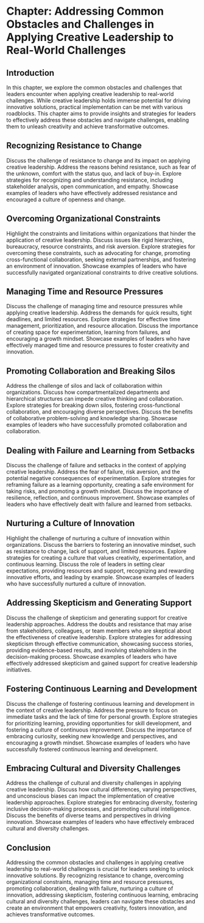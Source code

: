 Chapter: Addressing Common Obstacles and Challenges in Applying Creative Leadership to Real-World Challenges
============================================================================================================

Introduction
------------

In this chapter, we explore the common obstacles and challenges that leaders encounter when applying creative leadership to real-world challenges. While creative leadership holds immense potential for driving innovative solutions, practical implementation can be met with various roadblocks. This chapter aims to provide insights and strategies for leaders to effectively address these obstacles and navigate challenges, enabling them to unleash creativity and achieve transformative outcomes.

Recognizing Resistance to Change
--------------------------------

Discuss the challenge of resistance to change and its impact on applying creative leadership. Address the reasons behind resistance, such as fear of the unknown, comfort with the status quo, and lack of buy-in. Explore strategies for recognizing and understanding resistance, including stakeholder analysis, open communication, and empathy. Showcase examples of leaders who have effectively addressed resistance and encouraged a culture of openness and change.

Overcoming Organizational Constraints
-------------------------------------

Highlight the constraints and limitations within organizations that hinder the application of creative leadership. Discuss issues like rigid hierarchies, bureaucracy, resource constraints, and risk aversion. Explore strategies for overcoming these constraints, such as advocating for change, promoting cross-functional collaboration, seeking external partnerships, and fostering an environment of innovation. Showcase examples of leaders who have successfully navigated organizational constraints to drive creative solutions.

Managing Time and Resource Pressures
------------------------------------

Discuss the challenge of managing time and resource pressures while applying creative leadership. Address the demands for quick results, tight deadlines, and limited resources. Explore strategies for effective time management, prioritization, and resource allocation. Discuss the importance of creating space for experimentation, learning from failures, and encouraging a growth mindset. Showcase examples of leaders who have effectively managed time and resource pressures to foster creativity and innovation.

Promoting Collaboration and Breaking Silos
------------------------------------------

Address the challenge of silos and lack of collaboration within organizations. Discuss how compartmentalized departments and hierarchical structures can impede creative thinking and collaboration. Explore strategies for breaking down silos, fostering cross-functional collaboration, and encouraging diverse perspectives. Discuss the benefits of collaborative problem-solving and knowledge sharing. Showcase examples of leaders who have successfully promoted collaboration and collaboration.

Dealing with Failure and Learning from Setbacks
-----------------------------------------------

Discuss the challenge of failure and setbacks in the context of applying creative leadership. Address the fear of failure, risk aversion, and the potential negative consequences of experimentation. Explore strategies for reframing failure as a learning opportunity, creating a safe environment for taking risks, and promoting a growth mindset. Discuss the importance of resilience, reflection, and continuous improvement. Showcase examples of leaders who have effectively dealt with failure and learned from setbacks.

Nurturing a Culture of Innovation
---------------------------------

Highlight the challenge of nurturing a culture of innovation within organizations. Discuss the barriers to fostering an innovative mindset, such as resistance to change, lack of support, and limited resources. Explore strategies for creating a culture that values creativity, experimentation, and continuous learning. Discuss the role of leaders in setting clear expectations, providing resources and support, recognizing and rewarding innovative efforts, and leading by example. Showcase examples of leaders who have successfully nurtured a culture of innovation.

Addressing Skepticism and Generating Support
--------------------------------------------

Discuss the challenge of skepticism and generating support for creative leadership approaches. Address the doubts and resistance that may arise from stakeholders, colleagues, or team members who are skeptical about the effectiveness of creative leadership. Explore strategies for addressing skepticism through effective communication, showcasing success stories, providing evidence-based results, and involving stakeholders in the decision-making process. Showcase examples of leaders who have effectively addressed skepticism and gained support for creative leadership initiatives.

Fostering Continuous Learning and Development
---------------------------------------------

Discuss the challenge of fostering continuous learning and development in the context of creative leadership. Address the pressure to focus on immediate tasks and the lack of time for personal growth. Explore strategies for prioritizing learning, providing opportunities for skill development, and fostering a culture of continuous improvement. Discuss the importance of embracing curiosity, seeking new knowledge and perspectives, and encouraging a growth mindset. Showcase examples of leaders who have successfully fostered continuous learning and development.

Embracing Cultural and Diversity Challenges
-------------------------------------------

Address the challenge of cultural and diversity challenges in applying creative leadership. Discuss how cultural differences, varying perspectives, and unconscious biases can impact the implementation of creative leadership approaches. Explore strategies for embracing diversity, fostering inclusive decision-making processes, and promoting cultural intelligence. Discuss the benefits of diverse teams and perspectives in driving innovation. Showcase examples of leaders who have effectively embraced cultural and diversity challenges.

Conclusion
----------

Addressing the common obstacles and challenges in applying creative leadership to real-world challenges is crucial for leaders seeking to unlock innovative solutions. By recognizing resistance to change, overcoming organizational constraints, managing time and resource pressures, promoting collaboration, dealing with failure, nurturing a culture of innovation, addressing skepticism, fostering continuous learning, embracing cultural and diversity challenges, leaders can navigate these obstacles and create an environment that empowers creativity, fosters innovation, and achieves transformative outcomes.
